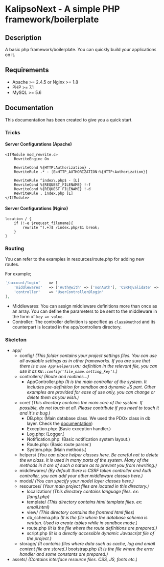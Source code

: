 # KalipsoNext - A simple PHP framework/boilerplate

## Description
A basic php framework/boilerplate. You can quickly build your applications on it.

## Requirements
- Apache >= 2.4.5 or Nginx >= 1.8
- PHP >= 7.1
- MySQL >= 5.6

## Documentation
This documentation has been created to give you a quick start.

### Tricks

#### Server Configurations (Apache)
```htaccess
<IfModule mod_rewrite.c>
    RewriteEngine On

    RewriteCond %{HTTP:Authorization} .
    RewriteRule .* - [E=HTTP_AUTHORIZATION:%{HTTP:Authorization}]

    RewriteRule ^index\.php$ - [L]
    RewriteCond %{REQUEST_FILENAME} !-f
    RewriteCond %{REQUEST_FILENAME} !-d
    RewriteRule . index.php [L]
</IfModule>
```

#### Server Configurations (Nginx)
```nginx_conf
location / {
	if (!-e $request_filename){
		rewrite ^(.+)$ /index.php/$1 break;
	}
}
```

### Routing
You can refer to the examples in resources/route.php for adding new routes.

For example;
```php
'/account/login'    => [
    'middlewares'   => ['Auth@with' => ['nonAuth'], 'CSRF@validate' => ['POST']],
    'controller'    => 'UserController@login'
],
```

- Middlewares: You can assign middleware definitions more than once as an array. You can define the parameters to be sent to the middleware in the form of `key => value`.
- Controller: The controller definition is specified as `class@method` and its counterpart is located in the app/controllers directory.

### Skeleton

- app/
    - config/ _(This folder contains your project settings files. You can use all available settings as in other frameworks. If you are sure that there is a `use App\Helpers\KN;` definition in the relevant file, you can use it as `KN::config('file_name.setting_key')`.)_
    - controllers/ _(Route and routines...)_
        - AppController.php _(It is the main controller of the system. It includes pre-definition for sandbox and dynamic JS part. Other examples are provided for ease of use only, you can change or delete them as you wish.)_
    - core/ _(This directory contains the main core of the system. If possible, do not touch at all. Please contribute if you need to touch it and it's a bug.)_
        - DB.php: (Main database class. We used the PDOx class in db layer. Check the [documentation](https://github.com/izniburak/pdox/blob/master/DOCS.md "PDOx Documentation"))
        - Exception.php: (Basic exception handler.)
        - Log.php: (Logger.)
        - Notification.php: (Basic notification system layout.)
        - Route.php: (Basic route parser.)
        - System.php: (Main methods.)
    - helpers/ _(You can place helper classes here. Be careful not to delete the `KN` class. It is used in many parts of the system. Many of the methods in it are of such a nature as to prevent you from rewriting.)_
    - middlewares/ _(By default there is CSRF token controller and Auth controller, you can add your other middleware classes here.)_
    - model/ _(You can specify your model layer classes here.)_
    - resources/ _(Your main project files are located in this directory.)_
        - localization/ _(This directory contains language files. ex: [lang].php)_
        - template/ _(This directory contains html template files. ex: email.html)_
        - view/ _(This directory contains the frontend html files)_
        - db_schema.php _(It is the file where the database schema is written. Used to create tables while in sandbox mode.)_
        - route.php _(It is the file where the route definitions are prepared.)_
        - script.php _(It is a directly accessible dynamic Javascript file of the project.)_
    - storage/ _(It contains files where data such as cache, log and email content file are stored.)_
    bootstrap.php _(It is the file where the error handler and some constants are prepared.)_
- assets/ _(Contains interface resource files. CSS, JS, fonts etc.)_